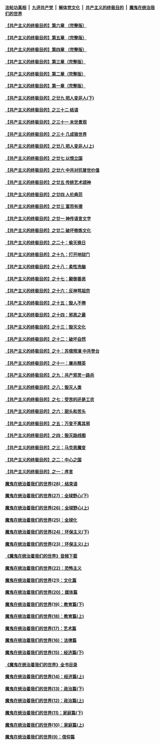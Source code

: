 ####  [法轮功真相](../../../../basic/blob/master/README.md?t=09080452) &nbsp;|&nbsp; [九评共产党](../../../../9ping.md/blob/master/README.md?t=09080452) &nbsp;|&nbsp; [解体党文化](../../../../jtdwh.md/blob/master/README.md?t=09080452)  &nbsp;|&nbsp; [共产主义的终极目的](../../../../gczydzjmd.md/blob/master/README.md?t=09080452) &nbsp;|&nbsp; [魔鬼在统治我们的世界](../../../../mgztzwmdsj.md/blob/master/README.md?t=09080452) 

#### [【共产主义的终极目的】第六章 （完整版）](../pages/nsc422/n11428913.md?t=09080452) 

#### [【共产主义的终极目的】第五章 （完整版）](../pages/nsc422/n11428912.md?t=09080452) 

#### [【共产主义的终极目的】第四章 （完整版）](../pages/nsc422/n11428907.md?t=09080452) 

#### [【共产主义的终极目的】第三章（完整版）](../pages/nsc422/n11428848.md?t=09080452) 

#### [【共产主义的终极目的】第二章（完整版）](../pages/nsc422/n11428831.md?t=09080452) 

#### [【共产主义的终极目的】第一章（完整版）](../pages/nsc422/n11417651.md?t=09080452) 

#### [【共产主义的终极目的】之廿九 把人变非人(下)](../pages/nsc422/n11344140.md?t=09080452) 

#### [【共产主义的终极目的】之三十二 结语](../pages/nsc422/n11360535.md?t=09080452) 

#### [【共产主义的终极目的】之三十一 末世景观](../pages/nsc422/n11351129.md?t=09080452) 

#### [【共产主义的终极目的】之三十 几成狼世界](../pages/nsc422/n11348280.md?t=09080452) 

#### [【共产主义的终极目的】之廿八 把人变非人(上)](../pages/nsc422/n11340492.md?t=09080452) 

#### [【共产主义的终极目的】之廿七 以恨立国](../pages/nsc422/n11336944.md?t=09080452) 

#### [【共产主义的终极目的】之廿六 中共对抗普世价值](../pages/nsc422/n11324785.md?t=09080452) 

#### [【共产主义的终极目的】之廿五 传统艺术颂神](../pages/nsc422/n11296396.md?t=09080452) 

#### [【共产主义的终极目的】之廿四 人伦典范](../pages/nsc422/n11296397.md?t=09080452) 

#### [【共产主义的终极目的】之廿三 富而有德](../pages/nsc422/n11283598.md?t=09080452) 

#### [【共产主义的终极目的】之廿一 神传语言文字](../pages/nsc422/n11263265.md?t=09080452) 

#### [【共产主义的终极目的】之廿二 破坏修炼文化](../pages/nsc422/n11245728.md?t=09080452) 

#### [【共产主义的终极目的】之二十：偷天换日](../pages/nsc422/n11238846.md?t=09080452) 

#### [【共产主义的终极目的】之十九：打开地狱门](../pages/nsc422/n11206376.md?t=09080452) 

#### [【共产主义的终极目的】之十八：柔性洗脑](../pages/nsc422/n11199994.md?t=09080452) 

#### [【共产主义的终极目的】之十七：颠倒善恶](../pages/nsc422/n11179782.md?t=09080452) 

#### [【共产主义的终极目的】之十六：反神骂祖宗](../pages/nsc422/n11166798.md?t=09080452) 

#### [【共产主义的终极目的】之十五：毁人不倦](../pages/nsc422/n11166792.md?t=09080452) 

#### [【共产主义的终极目的】之十四：邪恶之最](../pages/nsc422/n11150249.md?t=09080452) 

#### [【共产主义的终极目的】之十三：毁灭文化](../pages/nsc422/n11135227.md?t=09080452) 

#### [【共产主义的终极目的】之十二：破坏自然](../pages/nsc422/n11135214.md?t=09080452) 

#### [【共产主义的终极目的】之十：苏俄预演 中共登台](../pages/nsc422/n11118424.md?t=09080452) 

#### [【共产主义的终极目的】之十一：屠杀精英](../pages/nsc422/n11118442.md?t=09080452) 

#### [【共产主义的终极目的】之九：共产邪灵一路杀](../pages/nsc422/n11114139.md?t=09080452) 

#### [【共产主义的终极目的】之八：毁灭人类](../pages/nsc422/n11108503.md?t=09080452) 

#### [【共产主义的终极目的】之七：受苦的还是工农](../pages/nsc422/n11101809.md?t=09080452) 

#### [【共产主义的终极目的】之六：甜头和苦头](../pages/nsc422/n11096971.md?t=09080452) 

#### [【共产主义的终极目的】之五：万变不离其邪](../pages/nsc422/n11091285.md?t=09080452) 

#### [【共产主义的终极目的】之四：毁灭路线图](../pages/nsc422/n11086284.md?t=09080452) 

#### [【共产主义的终极目的】之三：马克思魔变](../pages/nsc422/n11061941.md?t=09080452) 

#### [【共产主义的终极目的】之二：中心之国](../pages/nsc422/n11047728.md?t=09080452) 

#### [【共产主义的终极目的】之一：序言](../pages/nsc422/n11086077.md?t=09080452) 

#### [魔鬼在统治着我们的世界(28)：结束语](../pages/nsc422/n10936246.md?t=09080452) 

#### [魔鬼在统治着我们的世界(27)：全球野心(下)](../pages/nsc422/n10928319.md?t=09080452) 

#### [魔鬼在统治着我们的世界(26)：全球野心(上)](../pages/nsc422/n10900318.md?t=09080452) 

#### [魔鬼在统治着我们的世界(25)：全球化](../pages/nsc422/n10788205.md?t=09080452) 

#### [魔鬼在统治着我们的世界(24)：环保主义(下)](../pages/nsc422/n10695307.md?t=09080452) 

#### [魔鬼在统治着我们的世界(23)：环保主义(上)](../pages/nsc422/n10688613.md?t=09080452) 

#### [《魔鬼在统治着我们的世界》音频下载](../pages/nsc422/n10635553.md?t=09080452) 

#### [魔鬼在统治着我们的世界(22)：恐怖主义](../pages/nsc422/n10614727.md?t=09080452) 

#### [魔鬼在统治着我们的世界(21)：文化篇](../pages/nsc422/n10597706.md?t=09080452) 

#### [魔鬼在统治着我们的世界(20)：媒体篇](../pages/nsc422/n10586579.md?t=09080452) 

#### [魔鬼在统治着我们的世界(19)：教育篇(下)](../pages/nsc422/n10564808.md?t=09080452) 

#### [魔鬼在统治着我们的世界(18)：教育篇(上)](../pages/nsc422/n10526970.md?t=09080452) 

#### [魔鬼在统治着我们的世界(17)：艺术篇](../pages/nsc422/n10499093.md?t=09080452) 

#### [魔鬼在统治着我们的世界(16)：法律篇](../pages/nsc422/n10485969.md?t=09080452) 

#### [魔鬼在统治着我们的世界(15)：经济篇(下)](../pages/nsc422/n10469975.md?t=09080452) 

#### [《魔鬼在统治着我们的世界》全书目录](../pages/nsc422/n10464261.md?t=09080452) 

#### [魔鬼在统治着我们的世界(14)：经济篇(上)](../pages/nsc422/n10457370.md?t=09080452) 

#### [魔鬼在统治着我们的世界(13)：政治篇(下)](../pages/nsc422/n10448270.md?t=09080452) 

#### [魔鬼在统治着我们的世界(12)：政治篇(上)](../pages/nsc422/n10444576.md?t=09080452) 

#### [魔鬼在统治着我们的世界(11)：家庭篇(下)](../pages/nsc422/n10440961.md?t=09080452) 

#### [魔鬼在统治着我们的世界(10)：家庭篇(上)](../pages/nsc422/n10435448.md?t=09080452) 

#### [魔鬼在统治着我们的世界(9)：信仰篇](../pages/nsc422/n10432159.md?t=09080452) 

